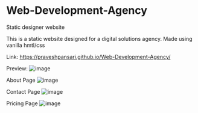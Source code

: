 # Web-Development-Agency
Static designer website

This is a static website designed for a digital solutions agency. Made using vanilla hmtl/css

Link: https://praveshpansari.github.io/Web-Development-Agency/

Preview:
![image](https://user-images.githubusercontent.com/25385289/198563329-ad77e753-b445-409b-9f48-3c643fc78138.png)

About Page
![image](https://github.com/praveshpansari/Web-Development-Agency/assets/25385289/2fba4781-582a-4b06-85fb-90c40d9ad109)

Contact Page
![image](https://github.com/praveshpansari/Web-Development-Agency/assets/25385289/d52e8078-d7af-4509-a1e0-719e5633514d)

Pricing Page
![image](https://github.com/praveshpansari/Web-Development-Agency/assets/25385289/dc20c125-8ab3-4bc6-afa6-05f3615202b2)
